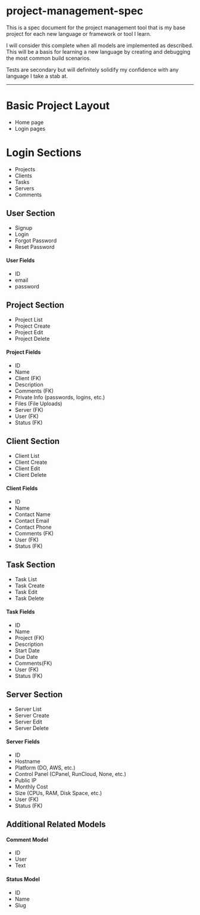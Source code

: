 # project-management-spec
This is a spec document for the project management tool that is my base project for each new language or framework or tool I learn.

I will consider this complete when all models are implemented as described. This will be a basis for learning a new language by creating and debugging the most common build scenarios.

Tests are secondary but will definitely solidify my confidence with any language I take a stab at.

---

# Basic Project Layout
- Home page
- Login pages

# Login Sections
- Projects
- Clients
- Tasks
- Servers
- Comments

## User Section
- Signup
- Login
- Forgot Password
- Reset Password
#### User Fields
- ID
- email
- password

## Project Section
- Project List
- Project Create
- Project Edit
- Project Delete
#### Project Fields
- ID
- Name
- Client (FK)
- Description
- Comments (FK)
- Private Info (passwords, logins, etc.)
- Files (File Uploads)
- Server (FK)
- User (FK)
- Status (FK)

## Client Section
- Client List
- Client Create
- Client Edit
- Client Delete
#### Client Fields
- ID
- Name
- Contact Name
- Contact Email
- Contact Phone
- Comments (FK)
- User (FK)
- Status (FK)

## Task Section
- Task List
- Task Create
- Task Edit
- Task Delete
#### Task Fields
- ID
- Name
- Project (FK)
- Description
- Start Date
- Due Date
- Comments(FK)
- User (FK)
- Status (FK)

## Server Section
- Server List
- Server Create
- Server Edit
- Server Delete
#### Server Fields
- ID
- Hostname
- Platform (DO, AWS, etc.)
- Control Panel (CPanel, RunCloud, None, etc.)
- Public IP
- Monthly Cost
- Size (CPUs, RAM, Disk Space, etc.)
- User (FK)
- Status (FK)

## Additional Related Models
#### Comment Model
- ID
- User
- Text

#### Status Model
- ID
- Name
- Slug
